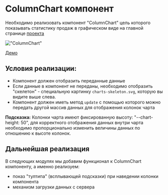 # ColumnChart компонент

Необходимо реализовать компонент "ColumnChart" цель которого показывать статистику продаж
в графическом виде на главной странице [проекта](https://course-js.javascript.ru/) 

!["ColumnChart"](column-chart.png)

[Демо](https://column-chart-skeleton.glitch.me/)

## Условия реализации:

* Компонент должен отобразить переданные данные
* Если данные в компонент не переданы, необходимо отобразить "скелетон" - специальную картинку `charts-skeleton.svg`, 
которую вы видите выше слева.
* Компонент должен иметь метод `update` с помощью которого можно передать другой массив данных для отображения колонок чарта

**Подсказка:**
Колонки чарта имеют фиксированную высоту: "--chart-height: 50", для корректного отображения данных
внутри чарта необходимо пропорционально изменить величины данных по отношению к высоте колонок.   

## Дальнейшая реализация 

В следующих модулях мы добавим функционал к ColumnChart компоненту, а именно реализуем:
* показ "тултипа" (всплывающей подсказки) при наведении колонки компонента
* механизм загрузки данных с сервера
